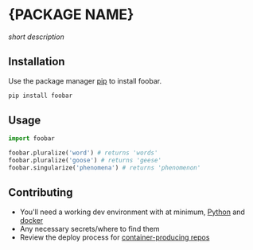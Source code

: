 # {PACKAGE NAME}

_short description_

## Installation

Use the package manager [pip](https://pip.pypa.io/en/stable/) to install foobar.

```bash
pip install foobar
```

## Usage

```python
import foobar

foobar.pluralize('word') # returns 'words'
foobar.pluralize('goose') # returns 'geese'
foobar.singularize('phenomena') # returns 'phenomenon'
```

## Contributing
- You'll need a working dev environment with at minimum, [Python](www.example.com) and [docker](www.example.com)
- Any necessary secrets/where to find them
- Review the deploy process for [container-producing repos](www.example.com)